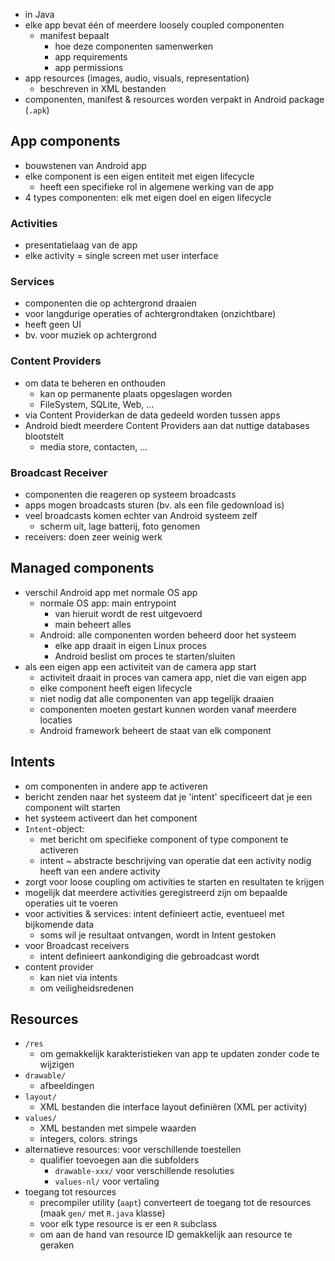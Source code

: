 
* in Java
* elke app bevat één of meerdere loosely coupled componenten
    * manifest bepaalt
        * hoe deze componenten samenwerken
        * app requirements
        * app permissions
* app resources (images, audio, visuals, representation)
    * beschreven in XML bestanden
* componenten, manifest & resources worden verpakt in Android package (`.apk`)

## App components

* bouwstenen van Android app
* elke component is een eigen entiteit met eigen lifecycle
    * heeft een specifieke rol in algemene werking van de app
* 4 types componenten: elk met eigen doel en eigen lifecycle

### Activities

* presentatielaag van de app
* elke activity = single screen met user interface

### Services 

* componenten die op achtergrond draaien
* voor langdurige operaties of achtergrondtaken (onzichtbare)
* heeft geen UI
* bv. voor muziek op achtergrond

### Content Providers

* om data te beheren en onthouden
    * kan op permanente plaats opgeslagen worden
    * FileSystem, SQLite, Web, ...
* via Content Providerkan de data gedeeld worden tussen apps
* Android biedt meerdere Content Providers aan dat nuttige databases blootstelt
    * media store, contacten, ...

### Broadcast Receiver

* componenten die reageren op systeem broadcasts
* apps mogen broadcasts sturen (bv. als een file gedownload is)
* veel broadcasts komen echter van Android systeem zelf
    * scherm uit, lage batterij, foto genomen
* receivers: doen zeer weinig werk

## Managed components

* verschil Android app met normale OS app
    * normale OS app: main entrypoint
        * van hieruit wordt de rest uitgevoerd
        * main beheert alles
    * Android: alle componenten worden beheerd door het systeem
        * elke app draait in eigen Linux proces
        * Android beslist om proces te starten/sluiten
* als een eigen app een activiteit van de camera app start
    * activiteit draait in proces van camera app, niet die van eigen app
    * elke component heeft eigen lifecycle
    * niet nodig dat alle componenten van app tegelijk draaien
    * componenten moeten gestart kunnen worden vanaf meerdere locaties
    * Android framework beheert de staat van elk component

## Intents

* om componenten in andere app te activeren
* bericht zenden naar het systeem dat je 'intent' specificeert dat je een component wilt starten
* het systeem activeert dan het component
* `Intent`-object:
    * met bericht om specifieke component of type component te activeren
    * intent ~ abstracte beschrijving van operatie dat een activity nodig heeft van een andere activity
* zorgt voor loose coupling om activities te starten en resultaten te krijgen
* mogelijk dat meerdere activities geregistreerd zijn om bepaalde operaties uit te voeren
* voor activities & services: intent definieert actie, eventueel met bijkomende data
    * soms wil je resultaat ontvangen, wordt in Intent gestoken
* voor Broadcast receivers
    * intent definieert aankondiging die gebroadcast wordt
* content provider
    * kan niet via intents
    * om veiligheidsredenen

## Resources

* `/res`
    * om gemakkelijk karakteristieken van app te updaten zonder code te wijzigen
* `drawable/`
    * afbeeldingen
* `layout/`
    * XML bestanden die interface layout definiëren (XML per activity)
* `values/`
    * XML bestanden met simpele waarden
    * integers, colors. strings
* alternatieve resources: voor verschillende toestellen
    * qualifier toevoegen aan die subfolders
        * `drawable-xxx/` voor verschillende resoluties
        * `values-nl/` voor vertaling
* toegang tot resources
    * precompiler utility (`aapt`) converteert de toegang tot de resources (maak `gen/` met `R.java` klasse)
    * voor elk type resource is er een `R` subclass
    * om aan de hand van resource ID gemakkelijk aan resource te geraken




    
